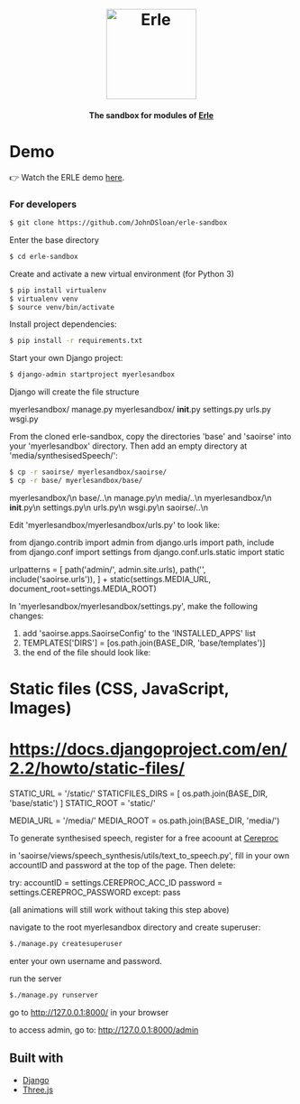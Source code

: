 <h1 align="center">
  <br>
  <img src="#" alt="Erle" width="160">
</h1>

<h4 align="center">The sandbox for modules of <a href="https://erle.ucd.ie" target="_blank">Erle</a></h4>

# Demo
👉 Watch the ERLE demo <a href="https://www.https://www.youtube.com/watch?v=VeQA3oXULQw">here</a>.
<br>

### For developers

```sh
$ git clone https://github.com/JohnDSloan/erle-sandbox
```

Enter the base directory
```sh
$ cd erle-sandbox
```

Create and activate a new virtual environment (for Python 3)

```sh
$ pip install virtualenv
$ virtualenv venv
$ source venv/bin/activate
```

Install project dependencies:
```sh
$ pip install -r requirements.txt
```

Start your own Django project:
```sh
$ django-admin startproject myerlesandbox
```

Django will create the file structure

myerlesandbox/
    manage.py
    myerlesandbox/
        __init__.py
        settings.py
        urls.py
        wsgi.py

From the cloned erle-sandbox, copy the directories 'base' and 'saoirse' into your 'myerlesandbox' directory. Then add an empty directory at 'media/synthesisedSpeech/':

```sh
$ cp -r saoirse/ myerlesandbox/saoirse/
$ cp -r base/ myerlesandbox/base/
```

myerlesandbox/\n
    base/..\n
    manage.py\n
    media/..\n
    myerlesandbox/\n
        __init__.py\n
        settings.py\n
        urls.py\n
        wsgi.py\n
    saoirse/..\n

Edit 'myerlesandbox/myerlesandbox/urls.py' to look like:

from django.contrib import admin
from django.urls import path, include
from django.conf import settings
from django.conf.urls.static import static

urlpatterns = [
    path('admin/', admin.site.urls),
    path('', include('saoirse.urls')),
] + static(settings.MEDIA_URL, document_root=settings.MEDIA_ROOT)

In 'myerlesandbox/myerlesandbox/settings.py', make the following changes:

1. add 'saoirse.apps.SaoirseConfig' to the 'INSTALLED_APPS' list
2. TEMPLATES['DIRS'] = [os.path.join(BASE_DIR, 'base/templates')]
3. the end of the file should look like:

# Static files (CSS, JavaScript, Images)
# https://docs.djangoproject.com/en/2.2/howto/static-files/

STATIC_URL = '/static/'
STATICFILES_DIRS = [
    os.path.join(BASE_DIR, 'base/static')
]
STATIC_ROOT = 'static/'

MEDIA_URL = '/media/'
MEDIA_ROOT = os.path.join(BASE_DIR, 'media/')

To generate synthesised speech, register for a free acoount at <a href="https://www.cereproc.com">Cereproc</a>

in 'saoirse/views/speech_synthesis/utils/text_to_speech.py', fill in your own accountID and password at the top of the page. Then delete:

try:
    accountID = settings.CEREPROC_ACC_ID
    password = settings.CEREPROC_PASSWORD
except:
    pass

(all animations will still work without taking this step above)

navigate to the root myerlesandbox directory and create superuser:
```sh
$./manage.py createsuperuser
```
enter your own username and password.

run the server
```sh
$./manage.py runserver
```

go to http://127.0.0.1:8000/ in your browser

to access admin, go to:
http://127.0.0.1:8000/admin


## Built with
- [Django](https://www.djangoproject.com)
- [Three.js](https://threejs.org)


